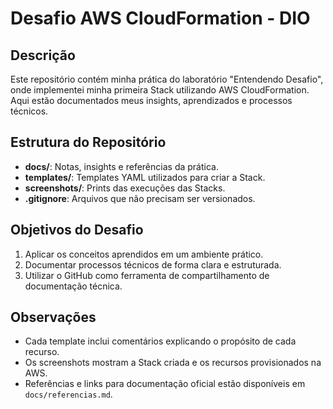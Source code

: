 # Desafio AWS CloudFormation - DIO

## Descrição
Este repositório contém minha prática do laboratório "Entendendo Desafio", onde implementei minha primeira Stack utilizando AWS CloudFormation. Aqui estão documentados meus insights, aprendizados e processos técnicos.

## Estrutura do Repositório
- **docs/**: Notas, insights e referências da prática.
- **templates/**: Templates YAML utilizados para criar a Stack.
- **screenshots/**: Prints das execuções das Stacks.
- **.gitignore**: Arquivos que não precisam ser versionados.

## Objetivos do Desafio
1. Aplicar os conceitos aprendidos em um ambiente prático.
2. Documentar processos técnicos de forma clara e estruturada.
3. Utilizar o GitHub como ferramenta de compartilhamento de documentação técnica.

## Observações
- Cada template inclui comentários explicando o propósito de cada recurso.
- Os screenshots mostram a Stack criada e os recursos provisionados na AWS.
- Referências e links para documentação oficial estão disponíveis em `docs/referencias.md`.